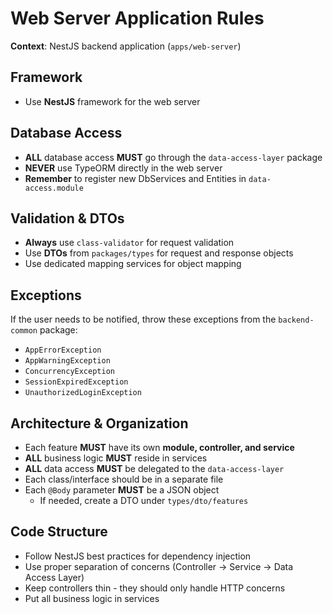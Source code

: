 # Web Server Application Rules

**Context**: NestJS backend application (`apps/web-server`)

## Framework

- Use **NestJS** framework for the web server

## Database Access

- **ALL** database access **MUST** go through the `data-access-layer` package
- **NEVER** use TypeORM directly in the web server
- **Remember** to register new DbServices and Entities in `data-access.module`

## Validation & DTOs

- **Always** use `class-validator` for request validation
- Use **DTOs** from `packages/types` for request and response objects
- Use dedicated mapping services for object mapping

## Exceptions

If the user needs to be notified, throw these exceptions from the `backend-common` package:
- `AppErrorException`
- `AppWarningException`
- `ConcurrencyException`
- `SessionExpiredException`
- `UnauthorizedLoginException`

## Architecture & Organization

- Each feature **MUST** have its own **module, controller, and service**
- **ALL** business logic **MUST** reside in services
- **ALL** data access **MUST** be delegated to the `data-access-layer`
- Each class/interface should be in a separate file
- Each `@Body` parameter **MUST** be a JSON object
  - If needed, create a DTO under `types/dto/features`

## Code Structure

- Follow NestJS best practices for dependency injection
- Use proper separation of concerns (Controller → Service → Data Access Layer)
- Keep controllers thin - they should only handle HTTP concerns
- Put all business logic in services

